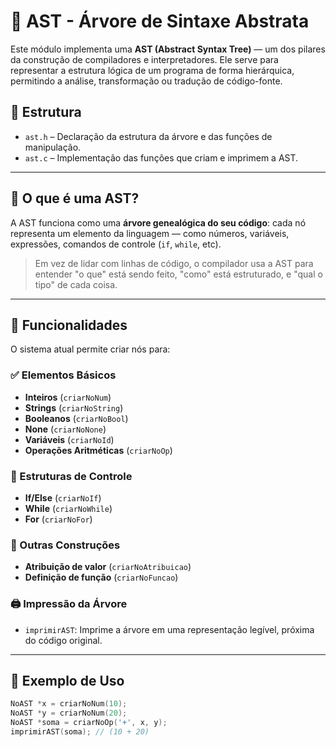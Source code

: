 # 🌳 AST - Árvore de Sintaxe Abstrata

Este módulo implementa uma **AST (Abstract Syntax Tree)** — um dos pilares da construção de compiladores e interpretadores. Ele serve para representar a estrutura lógica de um programa de forma hierárquica, permitindo a análise, transformação ou tradução de código-fonte.

## 📁 Estrutura

- `ast.h` – Declaração da estrutura da árvore e das funções de manipulação.
- `ast.c` – Implementação das funções que criam e imprimem a AST.

---

## 🧠 O que é uma AST?

A AST funciona como uma **árvore genealógica do seu código**: cada nó representa um elemento da linguagem — como números, variáveis, expressões, comandos de controle (`if`, `while`, etc).

> Em vez de lidar com linhas de código, o compilador usa a AST para entender "o que" está sendo feito, "como" está estruturado, e "qual o tipo" de cada coisa.

---

## 🔧 Funcionalidades

O sistema atual permite criar nós para:

### ✅ Elementos Básicos

- **Inteiros** (`criarNoNum`)
- **Strings** (`criarNoString`)
- **Booleanos** (`criarNoBool`)
- **None** (`criarNoNone`)
- **Variáveis** (`criarNoId`)
- **Operações Aritméticas** (`criarNoOp`)

### 🧠 Estruturas de Controle

- **If/Else** (`criarNoIf`)
- **While** (`criarNoWhile`)
- **For** (`criarNoFor`)

### 🧾 Outras Construções

- **Atribuição de valor** (`criarNoAtribuicao`)
- **Definição de função** (`criarNoFuncao`)

### 🖨️ Impressão da Árvore

- `imprimirAST`: Imprime a árvore em uma representação legível, próxima do código original.

---

## 🧱 Exemplo de Uso

```c
NoAST *x = criarNoNum(10);
NoAST *y = criarNoNum(20);
NoAST *soma = criarNoOp('+', x, y);
imprimirAST(soma); // (10 + 20)
